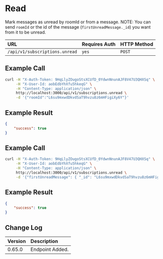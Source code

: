 # Read

Mark messages as unread by roomId or from a message.
NOTE: You can send `roomId` or the id of the message (`firstUnreadMessage._id`) you want from it to be unread.

| URL | Requires Auth | HTTP Method |
| :--- | :--- | :--- |
| `/api/v1/subscriptions.unread` | `yes` | `POST` |

## Example Call

```bash
curl -H "X-Auth-Token: 9HqLlyZOugoStsXCUfD_0YdwnNnunAJF8V47U3QHXSq" \
     -H "X-User-Id: aobEdbYhXfu5hkeqG" \
     -H "Content-Type: application/json" \
     http://localhost:3000/api/v1/subscriptions.unread \
     -d '{"roomId":"L6su9mxwdDkvdSaT9hvzu8z6mHFigiXy6Y"}'
```

## Example Result

```json
{
    "success": true
}
```

## Example Call

```bash
curl -H "X-Auth-Token: 9HqLlyZOugoStsXCUfD_0YdwnNnunAJF8V47U3QHXSq" \
     -H "X-User-Id: aobEdbYhXfu5hkeqG" \
     -H "Content-Type: application/json" \
     http://localhost:3000/api/v1/subscriptions.unread \
     -d '{"firstUnreadMessage": { "_id": "L6su9mxwdDkvdSaT9hvzu8z6mHFigiXy6Y"} }'
```

## Example Result

```json
{
    "success": true
}
```

## Change Log

| Version | Description |
| :--- | :--- |
| 0.65.0 | Endpoint Added. |
